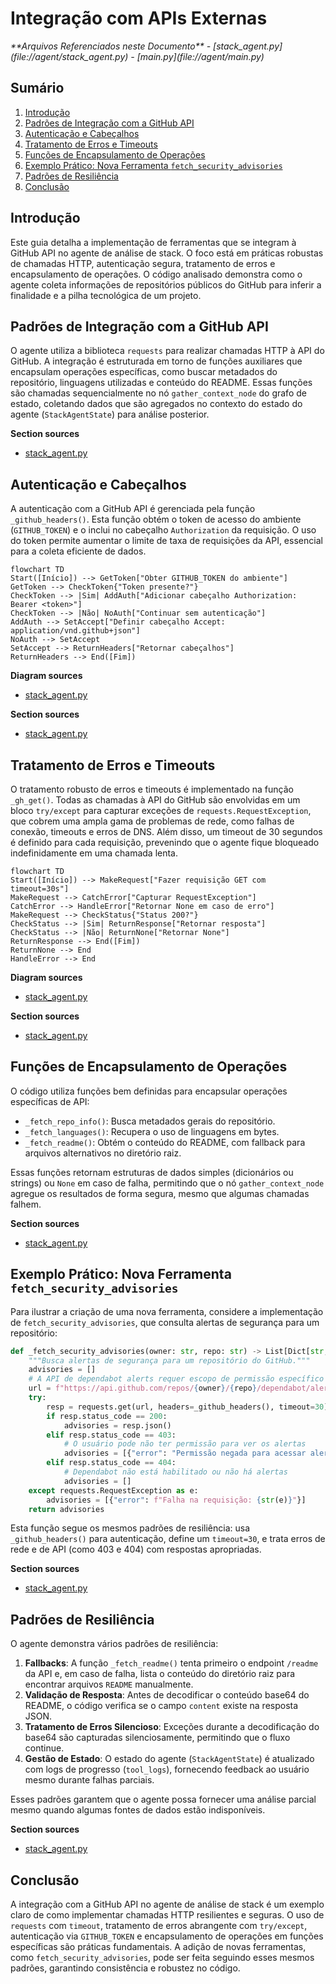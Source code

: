 # Integração com APIs Externas

<cite>
**Arquivos Referenciados neste Documento**  
- [stack_agent.py](file://agent/stack_agent.py)
- [main.py](file://agent/main.py)
</cite>

## Sumário
1. [Introdução](#introdução)
2. [Padrões de Integração com a GitHub API](#padrões-de-integração-com-a-github-api)
3. [Autenticação e Cabeçalhos](#autenticação-e-cabeçalhos)
4. [Tratamento de Erros e Timeouts](#tratamento-de-erros-e-timeouts)
5. [Funções de Encapsulamento de Operações](#funções-de-encapsulamento-de-operações)
6. [Exemplo Prático: Nova Ferramenta `fetch_security_advisories`](#exemplo-prático-nova-ferramenta-fetch_security_advisories)
7. [Padrões de Resiliência](#padrões-de-resiliência)
8. [Conclusão](#conclusão)

## Introdução

Este guia detalha a implementação de ferramentas que se integram à GitHub API no agente de análise de stack. O foco está em práticas robustas de chamadas HTTP, autenticação segura, tratamento de erros e encapsulamento de operações. O código analisado demonstra como o agente coleta informações de repositórios públicos do GitHub para inferir a finalidade e a pilha tecnológica de um projeto.

## Padrões de Integração com a GitHub API

O agente utiliza a biblioteca `requests` para realizar chamadas HTTP à API do GitHub. A integração é estruturada em torno de funções auxiliares que encapsulam operações específicas, como buscar metadados do repositório, linguagens utilizadas e conteúdo do README. Essas funções são chamadas sequencialmente no nó `gather_context_node` do grafo de estado, coletando dados que são agregados no contexto do estado do agente (`StackAgentState`) para análise posterior.

**Section sources**
- [stack_agent.py](file://agent/stack_agent.py#L255-L305)

## Autenticação e Cabeçalhos

A autenticação com a GitHub API é gerenciada pela função `_github_headers()`. Esta função obtém o token de acesso do ambiente (`GITHUB_TOKEN`) e o inclui no cabeçalho `Authorization` da requisição. O uso do token permite aumentar o limite de taxa de requisições da API, essencial para a coleta eficiente de dados.

```mermaid
flowchart TD
Start([Início]) --> GetToken["Obter GITHUB_TOKEN do ambiente"]
GetToken --> CheckToken{"Token presente?"}
CheckToken --> |Sim| AddAuth["Adicionar cabeçalho Authorization: Bearer <token>"]
CheckToken --> |Não| NoAuth["Continuar sem autenticação"]
AddAuth --> SetAccept["Definir cabeçalho Accept: application/vnd.github+json"]
NoAuth --> SetAccept
SetAccept --> ReturnHeaders["Retornar cabeçalhos"]
ReturnHeaders --> End([Fim])
```

**Diagram sources**
- [stack_agent.py](file://agent/stack_agent.py#L122-L127)

**Section sources**
- [stack_agent.py](file://agent/stack_agent.py#L122-L127)

## Tratamento de Erros e Timeouts

O tratamento robusto de erros e timeouts é implementado na função `_gh_get()`. Todas as chamadas à API do GitHub são envolvidas em um bloco `try/except` para capturar exceções de `requests.RequestException`, que cobrem uma ampla gama de problemas de rede, como falhas de conexão, timeouts e erros de DNS. Além disso, um timeout de 30 segundos é definido para cada requisição, prevenindo que o agente fique bloqueado indefinidamente em uma chamada lenta.

```mermaid
flowchart TD
Start([Início]) --> MakeRequest["Fazer requisição GET com timeout=30s"]
MakeRequest --> CatchError["Capturar RequestException"]
CatchError --> HandleError["Retornar None em caso de erro"]
MakeRequest --> CheckStatus{"Status 200?"}
CheckStatus --> |Sim| ReturnResponse["Retornar resposta"]
CheckStatus --> |Não| ReturnNone["Retornar None"]
ReturnResponse --> End([Fim])
ReturnNone --> End
HandleError --> End
```

**Diagram sources**
- [stack_agent.py](file://agent/stack_agent.py#L130-L137)

**Section sources**
- [stack_agent.py](file://agent/stack_agent.py#L130-L137)

## Funções de Encapsulamento de Operações

O código utiliza funções bem definidas para encapsular operações específicas de API:

- `_fetch_repo_info()`: Busca metadados gerais do repositório.
- `_fetch_languages()`: Recupera o uso de linguagens em bytes.
- `_fetch_readme()`: Obtém o conteúdo do README, com fallback para arquivos alternativos no diretório raiz.

Essas funções retornam estruturas de dados simples (dicionários ou strings) ou `None` em caso de falha, permitindo que o nó `gather_context_node` agregue os resultados de forma segura, mesmo que algumas chamadas falhem.

**Section sources**
- [stack_agent.py](file://agent/stack_agent.py#L142-L175)

## Exemplo Prático: Nova Ferramenta `fetch_security_advisories`

Para ilustrar a criação de uma nova ferramenta, considere a implementação de `fetch_security_advisories`, que consulta alertas de segurança para um repositório:

```python
def _fetch_security_advisories(owner: str, repo: str) -> List[Dict[str, Any]]:
    """Busca alertas de segurança para um repositório do GitHub."""
    advisories = []
    # A API de dependabot alerts requer escopo de permissão específico
    url = f"https://api.github.com/repos/{owner}/{repo}/dependabot/alerts"
    try:
        resp = requests.get(url, headers=_github_headers(), timeout=30)
        if resp.status_code == 200:
            advisories = resp.json()
        elif resp.status_code == 403:
            # O usuário pode não ter permissão para ver os alertas
            advisories = [{"error": "Permissão negada para acessar alertas de segurança"}]
        elif resp.status_code == 404:
            # Dependabot não está habilitado ou não há alertas
            advisories = []
    except requests.RequestException as e:
        advisories = [{"error": f"Falha na requisição: {str(e)}"}]
    return advisories
```

Esta função segue os mesmos padrões de resiliência: usa `_github_headers()` para autenticação, define um `timeout=30`, e trata erros de rede e de API (como 403 e 404) com respostas apropriadas.

**Section sources**
- [stack_agent.py](file://agent/stack_agent.py#L130-L137)

## Padrões de Resiliência

O agente demonstra vários padrões de resiliência:

1.  **Fallbacks**: A função `_fetch_readme()` tenta primeiro o endpoint `/readme` da API e, em caso de falha, lista o conteúdo do diretório raiz para encontrar arquivos `README` manualmente.
2.  **Validação de Resposta**: Antes de decodificar o conteúdo base64 do README, o código verifica se o campo `content` existe na resposta JSON.
3.  **Tratamento de Erros Silencioso**: Exceções durante a decodificação do base64 são capturadas silenciosamente, permitindo que o fluxo continue.
4.  **Gestão de Estado**: O estado do agente (`StackAgentState`) é atualizado com logs de progresso (`tool_logs`), fornecendo feedback ao usuário mesmo durante falhas parciais.

Esses padrões garantem que o agente possa fornecer uma análise parcial mesmo quando algumas fontes de dados estão indisponíveis.

**Section sources**
- [stack_agent.py](file://agent/stack_agent.py#L157-L175)

## Conclusão

A integração com a GitHub API no agente de análise de stack é um exemplo claro de como implementar chamadas HTTP resilientes e seguras. O uso de `requests` com `timeout`, tratamento de erros abrangente com `try/except`, autenticação via `GITHUB_TOKEN` e encapsulamento de operações em funções específicas são práticas fundamentais. A adição de novas ferramentas, como `fetch_security_advisories`, pode ser feita seguindo esses mesmos padrões, garantindo consistência e robustez no código.